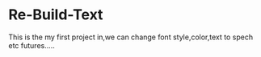 # Re-Build-Text
This is the my first project in,we can change font style,color,text to spech etc futures.....
